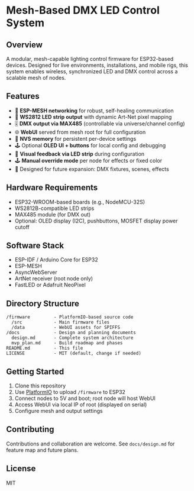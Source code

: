 # Mesh-Based DMX LED Control System

## Overview

A modular, mesh-capable lighting control firmware for ESP32-based devices. Designed for live environments, installations, and mobile rigs, this system enables wireless, synchronized LED and DMX control across a scalable mesh of nodes.

## Features

- 📶 **ESP-MESH networking** for robust, self-healing communication
- 🎨 **WS2812 LED strip output** with dynamic Art-Net pixel mapping
- 🎚 **DMX output via MAX485** (controllable via universe/channel config)
- 🌐 **WebUI** served from mesh root for full configuration
- 🧠 **NVS memory** for persistent per-device settings
- 🕹 Optional **OLED UI + buttons** for local config and debugging
- 🚦 **Visual feedback via LED strip** during configuration
- 🕹️ **Manual override mode** per node for effects or fixed color
- 🔧 Designed for future expansion: DMX fixtures, scenes, effects

## Hardware Requirements

- ESP32-WROOM-based boards (e.g., NodeMCU-32S)
- WS2812B-compatible LED strips
- MAX485 module (for DMX out)
- Optional: OLED display (I2C), pushbuttons, MOSFET display power cutoff

## Software Stack

- ESP-IDF / Arduino Core for ESP32
- ESP-MESH
- AsyncWebServer
- ArtNet receiver (root node only)
- FastLED or Adafruit NeoPixel

## Directory Structure

```
/firmware         - PlatformIO-based source code
  /src            - Main firmware files
  /data           - WebUI assets for SPIFFS
/docs             - Design and planning documents
  design.md       - Complete system architecture
  mvp_plan.md     - Build roadmap and phases
README.md         - This file
LICENSE           - MIT (default, change if needed)
```

## Getting Started

1. Clone this repository
2. Use [PlatformIO](https://platformio.org/) to upload `/firmware` to ESP32
3. Connect nodes to 5V and boot; root node will host WebUI
4. Access WebUI via local IP of root (displayed on serial)
5. Configure mesh and output settings

## Contributing

Contributions and collaboration are welcome. See `docs/design.md` for feature map and future plans.

## License

MIT

